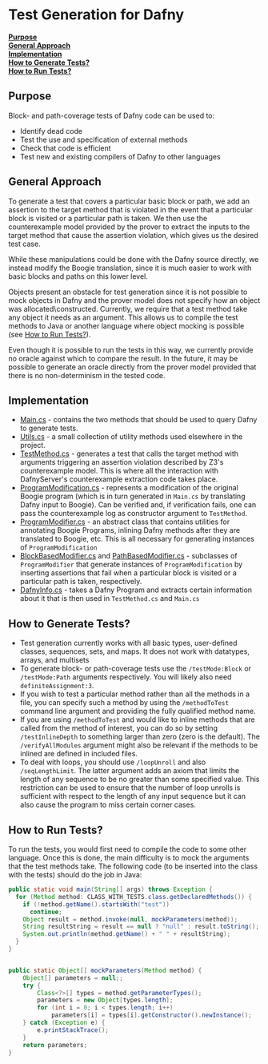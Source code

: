 # Test Generation for Dafny

[**Purpose**](#purpose) <br>
[**General Approach**](#general-approach) <br>
[**Implementation**](#implementation) <br>
[**How to Generate Tests?**](#how-to-generate-tests) <br>
[**How to Run Tests?**](#how-to-run-tests)

## Purpose

Block- and path-coverage tests of Dafny code can be used to:
- Identify dead code
- Test the use and specification of external methods
- Check that code is efficient
- Test new and existing compilers of Dafny to other languages

## General Approach

To generate a test that covers a particular basic block or path, we add an
assertion to the target method that is violated in the event that a particular
block is visited or a particular path is taken. We then use the counterexample
model provided by the prover to extract the inputs to the target method that
cause the assertion violation, which gives us the desired test case.

While these manipulations could be done with the Dafny source directly, we
instead modify the Boogie translation, since it is much easier to work
with basic blocks and paths on this lower level.

Objects present an obstacle for test generation since it is not possible to
mock objects in Dafny and the prover model does not specify how an object was
allocated\constructed. Currently, we require that a test method take any
object it needs as an argument. This allows us to compile the test methods
to Java or another language where object mocking is possible (see
[How to Run Tests?](#how-to-run-tests)).

Even though it is possible to run the tests in this way, we currently provide
no oracle against which to compare the result. In the future, it may be
possible to generate an oracle directly from the prover model provided that
there is no non-determinism in the tested code.


## Implementation

- [Main.cs](Main.cs) - contains the two methods that should be used to query
  Dafny to generate tests.
- [Utils.cs](Utils.cs) - a small collection of utility methods used elsewhere
  in the project.
- [TestMethod.cs](TestMethod.cs) - generates a test that calls the target
  method with arguments triggering an assertion violation described by Z3's
  counterexample model. This is where all the interaction with DafnyServer's
  counterexample extraction code takes place.
- [ProgramModification.cs](ProgramModification.cs) - represents a modification
  of the original Boogie program (which is in turn generated in `Main.cs` by
  translating Dafny input to Boogie). Can be verified and, if verification
  fails, one can pass the counterexample log as constructor
  argument to `TestMethod`.
- [ProgramModifier.cs](ProgramModifier.cs) - an abstract class that contains
  utilities for annotating Boogie Programs, inlining Dafny methods after they
  are translated to Boogie, etc. This is all necessary for generating
  instances of `ProgramModification`
- [BlockBasedModifier.cs](BlockBasedModifier.cs) and
  [PathBasedModifier.cs](PathBasedModifier.cs) - subclasses of
  `ProgramModifier` that generate instances of `ProgramModification` by
  inserting assertions that fail when a particular block is visited or a
  particular path is taken, respectively.
- [DafnyInfo.cs](DafnyInfo.cs) - takes a Dafny Program and extracts certain
  information about it that is then used in `TestMethod.cs` and `Main.cs`

## How to Generate Tests?

- Test generation currently works with all basic types, user-defined classes,
  sequences, sets, and maps. It does not work with datatypes, arrays, and
  multisets
- To generate block- or path-coverage tests use the `/testMode:Block` or
  `/testMode:Path` arguments respectively. You will likely also need
  `definiteAssignment:3`.
- If you wish to test a particular method rather than all the methods in a
  file, you can specify such a method by using the `/methodToTest` command line
  argument and providing the fully qualified method name.
- If you are using `/methodToTest` and would like to inline methods that are
  called from the method of interest, you can do so by setting
  `/testInlineDepth` to something larger than zero (zero is the default). The
  `/verifyAllModules` argument might also be relevant if the methods to be
  inlined are defined in included files.
- To deal with loops, you should use `/loopUnroll` and also `/seqLengthLimit`.
  The latter argument adds an axiom that limits the length of any sequence to
  be no greater than some specified value. This restriction can be used to
  ensure that the number of loop unrolls is sufficient with respect to the
  length of any input sequence but it can also cause the program to miss
  certain corner cases.

## How to Run Tests?

To run the tests, you would first need to compile the code to some other
language. Once this is done, the main difficulty is to mock the arguments
that the test methods take. The following code (to be inserted into the class
with the tests) should do the job in Java:

```java
public static void main(String[] args) throws Exception {
  for (Method method: CLASS_WITH_TESTS.class.getDeclaredMethods()) {
    if (!method.getName().startsWith("test"))
      continue;
    Object result = method.invoke(null, mockParameters(method));
    String resultString = result == null ? "null" : result.toString();
    System.out.println(method.getName() + " " + resultString);
  }
}


public static Object[] mockParameters(Method method) {
    Object[] parameters = null;;
    try {
        Class<?>[] types = method.getParameterTypes();
        parameters = new Object[types.length];
        for (int i = 0; i < types.length; i++)
            parameters[i] = types[i].getConstructor().newInstance();
    } catch (Exception e) {
        e.printStackTrace();
    }
    return parameters;
}
```